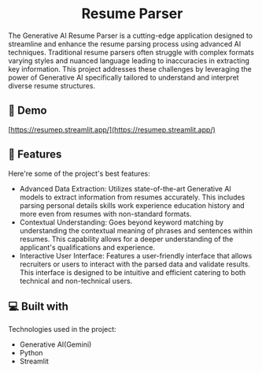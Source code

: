<h1 align="center" id="title">Resume Parser</h1>

<p id="description">The Generative AI Resume Parser is a cutting-edge application designed to streamline and enhance the resume parsing process using advanced AI techniques. Traditional resume parsers often struggle with complex formats varying styles and nuanced language leading to inaccuracies in extracting key information. This project addresses these challenges by leveraging the power of Generative AI specifically tailored to understand and interpret diverse resume structures.</p>

<h2>🚀 Demo</h2>

[https://resumep.streamlit.app/](https://resumep.streamlit.app/)

  
  
<h2>🧐 Features</h2>

Here're some of the project's best features:

*   Advanced Data Extraction: Utilizes state-of-the-art Generative AI models to extract information from resumes accurately. This includes parsing personal details skills work experience education history and more even from resumes with non-standard formats.
*   Contextual Understanding: Goes beyond keyword matching by understanding the contextual meaning of phrases and sentences within resumes. This capability allows for a deeper understanding of the applicant's qualifications and experience.
*   Interactive User Interface: Features a user-friendly interface that allows recruiters or users to interact with the parsed data and validate results. This interface is designed to be intuitive and efficient catering to both technical and non-technical users.

  
  
<h2>💻 Built with</h2>

Technologies used in the project:

*   Generative AI(Gemini)
*   Python
*   Streamlit
